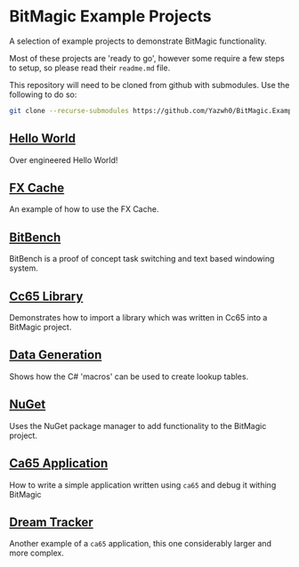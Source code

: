 # BitMagic Example Projects

A selection of example projects to demonstrate BitMagic functionality.

Most of these projects are 'ready to go', however some require a few steps to setup, so please read their `readme.md` file.

This repository will need to be cloned from github with submodules. Use the following to do so:

```sh
git clone --recurse-submodules https://github.com/Yazwh0/BitMagic.Examples.git
```

## [Hello World](HelloWorld/README.md)

Over engineered Hello World!

## [FX Cache](FX/Cache/README.md)

An example of how to use the FX Cache.

## [BitBench](https://github.com/Yazwh0/BitBench)

BitBench is a proof of concept task switching and text based windowing system.

## [Cc65 Library](Cc65Library/README.md)

Demonstrates how to import a library which was written in Cc65 into a BitMagic project.

## [Data Generation](DataGeneration/README.md)

Shows how the C# 'macros' can be used to create lookup tables.

## [NuGet](NuGet/README.md)

Uses the NuGet package manager to add functionality to the BitMagic project.

## [Ca65 Application](Ca65Application/readme.md)

How to write a simple application written using `ca65` and debug it withing BitMagic

## [Dream Tracker](Ca65Application/readme.md)

Another example of a `ca65` application, this one considerably larger and more complex.
